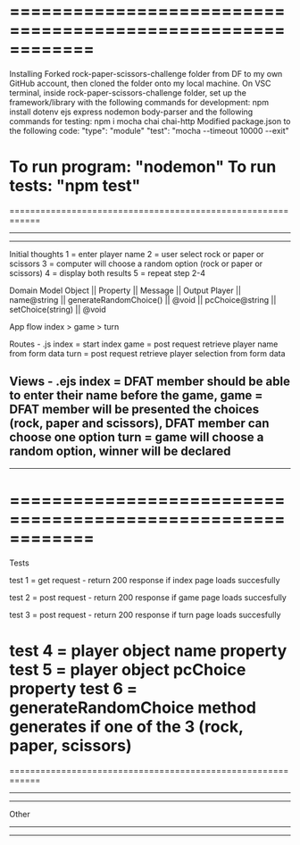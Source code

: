 ============================================================
============================================================
Installing
Forked rock-paper-scissors-challenge folder from DF to my own GitHub account, then cloned the folder onto my local machine.
On VSC terminal, inside rock-paper-scissors-challenge folder, set up the framework/library with the following commands for development: npm install dotenv ejs express nodemon body-parser
and the following commands for testing: npm i mocha chai chai-http
Modified package.json to the following code:
"type": "module"
"test": "mocha --timeout 10000 --exit"

To run program: "nodemon"
To run tests: "npm test"
============================================================
============================================================

------------------------------------------------------
------------------------------------------------------
Initial thoughts
1 = enter player name
2 = user select rock or paper or scissors
3 = computer will choose a random option (rock or paper or scissors)
4 = display both results
5 = repeat step 2-4

Domain Model
Object || Property         || Message                || Output
Player ||  name@string     || generateRandomChoice() || @void
       ||  pcChoice@string || setChoice(string)      || @void


App flow
index > game > turn

Routes - .js
index = start index
game = post request retrieve player name from form data
turn = post request retrieve player selection from form data

Views - .ejs
index = DFAT member should be able to enter their name before the game, 
game = DFAT member will be presented the choices (rock, paper and scissors), DFAT member can choose one option
turn = game will choose a random option, winner will be declared
------------------------------------------------------
------------------------------------------------------

============================================================
============================================================
Tests

<!-- index -->
test 1 = get request - return 200 response if index page loads succesfully
<!-- game -->
test 2 = post request - return 200 response if game page loads succesfully
<!-- turn -->
test 3 = post request - return 200 response if turn page loads succesfully
<!-- player -->
test 4 = player object name property
test 5 = player object pcChoice property
test 6 = generateRandomChoice method generates if one of the 3 (rock, paper, scissors)
============================================================
============================================================

------------------------------------------------------
------------------------------------------------------
Other

------------------------------------------------------
------------------------------------------------------